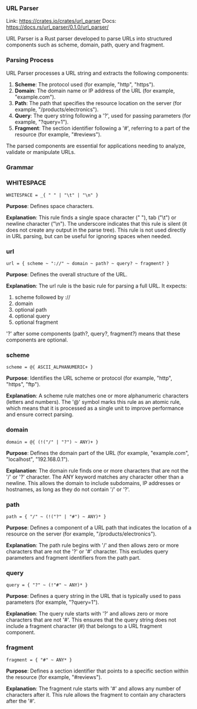 ### URL Parser

Link: https://crates.io/crates/url_parser Docs: https://docs.rs/url_parser/0.1.0/url_parser/

URL Parser is a Rust parser developed to parse URLs into structured components such as scheme, domain, path, query and fragment.

### Parsing Process

URL Parser processes a URL string and extracts the following components:

1. **Scheme**: The protocol used (for example, "http", "https").
2. **Domain**: The domain name or IP address of the URL (for example, "example.com").
3. **Path**: The path that specifies the resource location on the server (for example, "/products/electronics").
4. **Query**: The query string following a '?', used for passing parameters (for example, "?query=1").
5. **Fragment**: The section identifier following a '#', referring to a part of the resource (for example, "#reviews").

The parsed components are essential for applications needing to analyze, validate or manipulate URLs.

### Grammar

### WHITESPACE

```
WHITESPACE = _{ " " | "\t" | "\n" }
```

**Purpose**: Defines space characters.

**Explanation**: This rule finds a single space character (" "), tab ("\t") or newline character ("\n"). The underscore indicates that this rule is silent (it does not create any output in the parse tree). This rule is not used directly in URL parsing, but can be useful for ignoring spaces when needed.

### url

```
url = { scheme ~ "://" ~ domain ~ path? ~ query? ~ fragment? }
```

**Purpose**: Defines the overall structure of the URL.

**Explanation**: The url rule is the basic rule for parsing a full URL. It expects:

1. scheme followed by ://
2. domain
3. optional path
4. optional query
5. optional fragment

'?' after some components (path?, query?, fragment?) means that these components are optional.

### scheme

```
scheme = @{ ASCII_ALPHANUMERIC+ }
```

**Purpose**: Identifies the URL scheme or protocol (for example, "http", "https", "ftp").

**Explanation**: A scheme rule matches one or more alphanumeric characters (letters and numbers). The '@' symbol marks this rule as an atomic rule, which means that it is processed as a single unit to improve performance and ensure correct parsing.

### domain

```
domain = @{ (!("/" | "?") ~ ANY)+ }
```

**Purpose**: Defines the domain part of the URL (for example, "example.com", "localhost", "192.168.0.1").

**Explanation**: The domain rule finds one or more characters that are not the '/' or '?' character. The ANY keyword matches any character other than a newline. This allows the domain to include subdomains, IP addresses or hostnames, as long as they do not contain '/' or '?'.

### path

```
path = { "/" ~ (!("?" | "#") ~ ANY)* }
```

**Purpose**: Defines a component of a URL path that indicates the location of a resource on the server (for example, "/products/electronics").

**Explanation**: The path rule begins with '/' and then allows zero or more characters that are not the '?' or '#' character. This excludes query parameters and fragment identifiers from the path part.

### query

```
query = { "?" ~ (!"#" ~ ANY)* }
```

**Purpose**: Defines a query string in the URL that is typically used to pass parameters (for example, "?query=1").

**Explanation**: The query rule starts with '?' and allows zero or more characters that are not '#'. This ensures that the query string does not include a fragment character (#) that belongs to a URL fragment component.

### fragment

```
fragment = { "#" ~ ANY* }
```

**Purpose**: Defines a section identifier that points to a specific section within the resource (for example, "#reviews").

**Explanation**: The fragment rule starts with '#' and allows any number of characters after it. This rule allows the fragment to contain any characters after the '#'.
